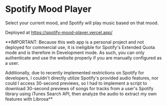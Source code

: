 # Spotify Mood Player

Select your current mood, and Spotify will play music based on that mood.

Deployed at https://spotify-mood-player.vercel.app/

**IMPORTANT: Because this web app is a personal project and not deployed for commercial use, it is ineligible for Spotify's Extended Quota mode and is therefore in Development mode. As such, you can only authenticate and use the website properly if you are manually configured as a user. 

Additionally, due to recently implemented restrictions on Spotify for developers, I couldn't directly utilize Spotify's provided audio features, nor could I access 30-second previews, so I had to implement a script to download 30-second previews of songs for tracks from a user's Spotify library using iTunes Search API, then analyze the audio to extract my own features with Librosa**
